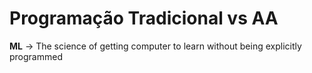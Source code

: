 # Programação Tradicional vs AA
**ML** -> The science of getting computer to learn without being explicitly programmed

